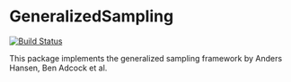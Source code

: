 GeneralizedSampling
===================

[![Build Status](https://travis-ci.org/robertdj/GeneralizedSampling.jl.svg?branch=master)](https://travis-ci.org/robertdj/GeneralizedSampling.jl)

This package implements the generalized sampling framework by Anders Hansen, Ben Adcock et al.

